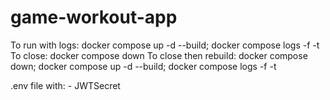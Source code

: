# game-workout-app

To run with logs: docker compose up -d --build; docker compose logs -f -t
To close: docker compose down
To close then rebuild: docker compose down; docker compose up -d --build; docker compose logs -f -t

.env file with:
    - JWTSecret